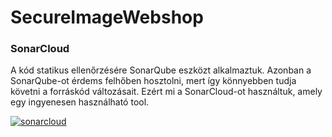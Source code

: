 # SecureImageWebshop

### SonarCloud

A kód statikus ellenőrzésére SonarQube eszközt alkalmaztuk. Azonban a SonarQube-ot érdems felhőben hosztolni, mert így könnyebben tudja követni a forráskód változásait. Ezért mi a SonarCloud-ot használtuk, amely egy ingyenesen használható tool.

[![sonarcloud](images/sonarcloud.svg)](https://sonarcloud.io/dashboard?id=Computer-Security-HW-TheITSecCrowd_SecureImageWebshop)
